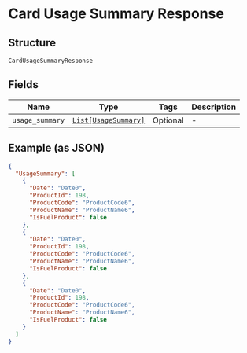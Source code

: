 
# Card Usage Summary Response

## Structure

`CardUsageSummaryResponse`

## Fields

| Name | Type | Tags | Description |
|  --- | --- | --- | --- |
| `usage_summary` | [`List[UsageSummary]`](../../doc/models/usage-summary.md) | Optional | - |

## Example (as JSON)

```json
{
  "UsageSummary": [
    {
      "Date": "Date0",
      "ProductId": 198,
      "ProductCode": "ProductCode6",
      "ProductName": "ProductName6",
      "IsFuelProduct": false
    },
    {
      "Date": "Date0",
      "ProductId": 198,
      "ProductCode": "ProductCode6",
      "ProductName": "ProductName6",
      "IsFuelProduct": false
    },
    {
      "Date": "Date0",
      "ProductId": 198,
      "ProductCode": "ProductCode6",
      "ProductName": "ProductName6",
      "IsFuelProduct": false
    }
  ]
}
```

